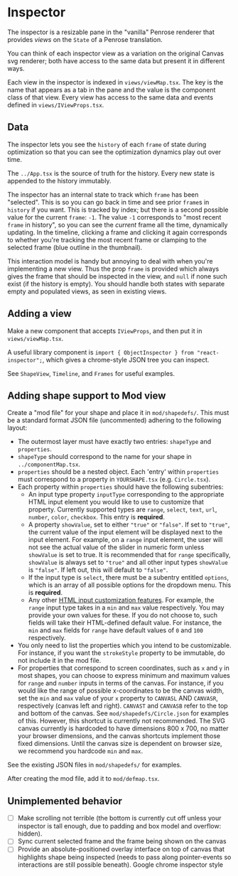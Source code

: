 # Inspector

The inspector is a resizable pane in the "vanilla" Penrose renderer that provides *views* on the `State` of a Penrose translation.

You can think of each inspector view as a variation on the original Canvas svg renderer; both have access to the same data but present it in different ways.

Each view in the inspector is indexed in `views/viewMap.tsx`. The key is the name that appears as a tab in the pane and the value is the component class of that view. Every view has access to the same data and events defined in `views/IViewProps.tsx`.

## Data

The inspector lets you see the `history` of each `frame` of state during optimization so that you can see the optimization dynamics play out over time.

The `../App.tsx` is the source of truth for the history. Every new state is appended to the history  immutably.

The inspector has an internal state to track which `frame` has been "selected". This is so you can go back in time and see prior `frame`s in `history` if you want. This is tracked by index; but there is a second possible value for the current `frame`: `-1`. The value `-1` corresponds to "most recent `frame` in history", so you can see the *current* frame all the time, dynamically updating. In the timeline, clicking a frame and clicking it again corresponds to whether you're tracking the most recent frame or clamping to the selected frame (blue outline in the thumbnail).

This interaction model is handy but annoying to deal with when you're implementing a new view. Thus the prop `frame` is provided which always gives the frame that should be inspected in the view, and `null` if none such exist (if the history is empty). You should handle both states with separate empty and populated views, as seen in existing views.


## Adding a view

Make a new component that accepts `IViewProps`, and then put it in `views/viewMap.tsx`.

A useful library component is `import { ObjectInspector } from "react-inspector";`, which gives a chrome-style JSON tree you can inspect.

See `ShapeView`, `Timeline`, and `Frames` for useful examples.

## Adding shape support to Mod view

Create a "mod file" for your shape and place it in `mod/shapedefs/`. This must be a standard format JSON file (uncommented) adhering to the following layout:

- The outermost layer must have exactly two entries: `shapeType` and `properties`.
- `shapeType` should correspond to the name for your shape in `../componentMap.tsx`. 
- `properties` should be a nested object. Each 'entry' within `properties` must correspond to a property in `YOURSHAPE.tsx` (e.g. `Circle.tsx`).
- Each property within `properties` should have the following subentries:
    - An input type property `inputType` corresponding to the appropriate HTML input element you would like to use to customize that property. Currently supported types are `range`, `select`, `text`, `url`, `number`, `color`, `checkbox`. This entry is **required**.
    - A property `showValue`, set to either `"true"` or `"false"`. If set to `"true"`, the current value of the input element will be displayed next to the input element. For example, on a `range` input element, the user will not see the actual value of the slider in numeric form unless `showValue` is set to true. It is recommended that for `range` specifically, `showValue` is always set to `"true"` and all other input types `showValue` is `"false"`. If left out, this will default to `"false"`.
    - If the input type is `select`, there must be a subentry entitled `options`, which is an array of all possible options for the dropdown menu. This is **required**.
    - Any other [HTML input customization features](https://www.w3schools.com/html/html_form_input_types.asp). For example, the `range` input type takes in a `min` and `max` value respectively. You may provide your own values for these. If you do not choose to, such fields will take their HTML-defined default value. For instance, the `min` and `max` fields for `range` have default values of `0` and `100` respectively. 
- You only need to list the properties which you intend to be customizable. For instance, if you want the `strokeStyle` property to be immutable, do not include it in the mod file.
- For properties that correspond to screen coordinates, such as `x` and `y` in most shapes, you can choose to express minimum and maximum values for `range` and `number` inputs in terms of the canvas. For instance, if you would like the range of possible x-coordinates to be the canvas width, set the `min` and `max` value of your `x` property to `CANVASL` AND `CANVASR`, respectively (canvas left and right). `CANVAST` and `CANVASB` refer to the top and bottom of the canvas. See `mod/shapedefs/Circle.json` for examples of this. However, this shortcut is currently not recommended. The SVG canvas currently is hardcoded to have dimensions 800 x 700, no matter your browser dimensions, and the canvas shortcuts implement those fixed dimensions. Until the canvas size is dependent on browser size, we recommend you hardcode `min` and `max`.

See the existing JSON files in `mod/shapedefs/` for examples.

After creating the mod file, add it to `mod/defmap.tsx`.

## Unimplemented behavior

- [ ] Make scrolling not terrible (the bottom is currently cut off unless your inspector is tall enough, due to padding and box model and overflow: hidden).
- [ ] Sync current selected frame and the frame being shown on the canvas
- [ ] Provide an absolute-positioned overlay interface on top of canvas that highlights shape being inspected (needs to pass along pointer-events so interactions are still possible beneath). Google chrome inspector style